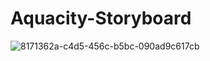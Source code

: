# Aquacity-Storyboard

![8171362a-c4d5-456c-b5bc-090ad9c617cb](https://user-images.githubusercontent.com/74015000/98303088-51a41880-1f9c-11eb-944d-e24e075a5a41.png)
